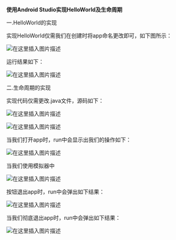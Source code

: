 **使用Android Studio实现HelloWorld及生命周期**

一.HelloWorld的实现
  
  实现HelloWorld仅需我们在创建时将app命名更改即可，如下图所示：
  
![在这里插入图片描述](https://img-blog.csdnimg.cn/20190318182901173.png?x-oss-process=image/watermark,type_ZmFuZ3poZW5naGVpdGk,shadow_10,text_aHR0cHM6Ly9ibG9nLmNzZG4ubmV0L3FxXzQyMzA0MjY3,size_16,color_FFFFFF,t_70)

运行结果如下：

![在这里插入图片描述](https://img-blog.csdnimg.cn/20190318183324999.png?x-oss-process=image/watermark,type_ZmFuZ3poZW5naGVpdGk,shadow_10,text_aHR0cHM6Ly9ibG9nLmNzZG4ubmV0L3FxXzQyMzA0MjY3,size_16,color_FFFFFF,t_70)


二.生命周期的实现
  
实现代码仅需更改.java文件，源码如下：
    
![在这里插入图片描述](https://img-blog.csdnimg.cn/20190318185950391.png?x-oss-process=image/watermark,type_ZmFuZ3poZW5naGVpdGk,shadow_10,text_aHR0cHM6Ly9ibG9nLmNzZG4ubmV0L3FxXzQyMzA0MjY3,size_16,color_FFFFFF,t_70)

![在这里插入图片描述](https://img-blog.csdnimg.cn/20190318183215633.png?x-oss-process=image/watermark,type_ZmFuZ3poZW5naGVpdGk,shadow_10,text_aHR0cHM6Ly9ibG9nLmNzZG4ubmV0L3FxXzQyMzA0MjY3,size_16,color_FFFFFF,t_70)

当我们打开app时，run中会显示出我们的操作如下：

![在这里插入图片描述](https://img-blog.csdnimg.cn/20190318183421946.png)

当我们使用模拟器中

![在这里插入图片描述](https://img-blog.csdnimg.cn/20190318183508918.png)

按钮退出app时，run中会弹出如下结果：

![在这里插入图片描述](https://img-blog.csdnimg.cn/20190318183608196.png)

当我们彻底退出app时，run中会弹出如下结果：

![在这里插入图片描述](https://img-blog.csdnimg.cn/2019031818370869.png)

